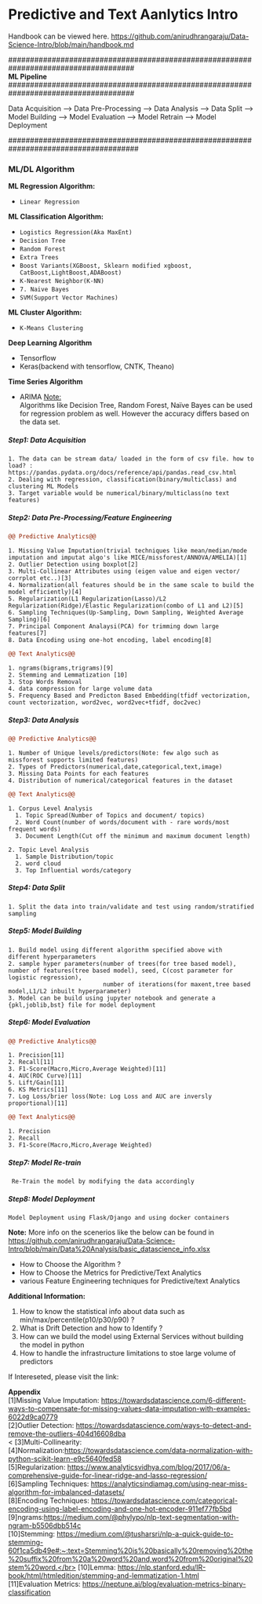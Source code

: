 # Predictive and Text Aanlytics Intro

Handbook can be viewed here. https://github.com/anirudhrangaraju/Data-Science-Intro/blob/main/handbook.md

#####################################################################################</br>
<b>ML Pipeline</b></br>
#####################################################################################</br>

Data Acquisition --> Data Pre-Processing --> Data Analysis --> Data Split --> Model Building --> Model Evaluation --> Model Retrain --> Model Deployment

######################################################################################

<h3>ML/DL Algorithm</h3>

<b>ML Regression Algorithm:</b>
* `Linear Regression`

<b>ML Classification Algorithm:</b>

* `Logistics Regression(Aka MaxEnt)`
* `Decision Tree`
* `Random Forest`
* `Extra Trees`
* `Boost Variants(XGBoost, Sklearn modified xgboost, CatBoost,LightBoost,ADABoost)`
* `K-Nearest Neighbor(K-NN)`
* `7. Naive Bayes`
* `SVM(Support Vector Machines)`

<b>ML Cluster Algorithm:</b>

* `K-Means Clustering`

<b> Deep Learning Algorithm </b>

* Tensorflow
* Keras(backend with tensorflow, CNTK, Theano)

<b> Time Series Algorithm </b>

* ARIMA
<u>Note:</u> <br>
Algorithms like Decision Tree, Random Forest, Naïve Bayes can be used for regression problem as well. However the accuracy differs based on the data set.

<h5>Step1: Data Acquisition</h5>

    1. The data can be stream data/ loaded in the form of csv file. how to load? : https://pandas.pydata.org/docs/reference/api/pandas.read_csv.html
    2. Dealing with regression, classification(binary/multiclass) and clustering ML Models
    3. Target variable would be numerical/binary/multiclass(no text features)

<h5>Step2: Data Pre-Processing/Feature Engineering</h5>

```diff
@@ Predictive Analytics@@
```
    1. Missing Value Imputation(trivial techniques like mean/median/mode imputation and imputat algo's like MICE/missforest/ANNOVA/AMELIA)[1]
    2. Outlier Detection using boxplot[2]
    3. Multi-Collinear Attributes using (eigen value and eigen vector/ corrplot etc..)[3]
    4. Normalization(all features should be in the same scale to build the model efficiently)[4]
    5. Regularization(L1 Regularization(Lasso)/L2 Regularization(Ridge)/Elastic Regularization(combo of L1 and L2)[5]
    6. Sampling Techniques(Up-Sampling, Down Sampling, Weighted Average Sampling)[6]
    7. Principal Component Analaysi(PCA) for trimming down large features[7]
    8. Data Encoding using one-hot encoding, label encoding[8]


```diff
@@ Text Analytics@@
```
    1. ngrams(bigrams,trigrams)[9]
    2. Stemming and Lemmatization [10]
    3. Stop Words Removal
    4. data compression for large volume data
    5. Frequency Based and Predicton Based Embedding(tfidf vectorization, count vectorization, word2vec, word2vec+tfidf, doc2vec)

<h5>Step3: Data Analysis</h5>

```diff
@@ Predictive Analytics@@
```
    1. Number of Unique levels/predictors(Note: few algo such as missforest supports limited features)
    2. Types of Predictors(numerical,date,categorical,text,image)
    3. Missing Data Points for each features
    4. Distribution of numerical/categorical features in the dataset

```diff
@@ Text Analytics@@
```

    1. Corpus Level Analysis
      1. Topic Spread(Number of Topics and document/ topics)
      2. Word Count(number of words/document with - rare words/most frequent words)
      3. Document Length(Cut off the minimum and maximum document length)

    2. Topic Level Analysis
      1. Sample Distribution/topic
      2. word cloud 
      3. Top Influential words/category

<h5>Step4: Data Split</h5>

    1. Split the data into train/validate and test using random/stratified sampling

<h5>Step5: Model Building</h5>

    1. Build model using different algorithm specified above with different hyperparameters
    2. sample hyper parameters(number of trees(for tree based model), number of features(tree based model), seed, C(cost parameter for logistic regression),
                               number of iterations(for maxent,tree based model,L1/L2 inbuilt hyperparameter)
    3. Model can be build using jupyter notebook and generate a {pkl,joblib,bst} file for model deployment

<h5>Step6: Model Evaluation</h5>

```diff
@@ Predictive Analytics@@
```

    1. Precision[11]
    2. Recall[11]
    3. F1-Score(Macro,Micro,Average Weighted)[11]
    4. AUC(ROC Curve)[11]
    5. Lift/Gain[11]
    6. KS Metrics[11]
    7. Log Loss/brier loss(Note: Log Loss and AUC are inversly proportional)[11]

```diff
@@ Text Analytics@@
```
    1. Precision
    2. Recall
    3. F1-Score(Macro,Micro,Average Weighted)

<h5>Step7: Model Re-train</h5>
     
     Re-Train the model by modifying the data accordingly

<h5>Step8: Model Deployment</h5>

    Model Deployment using Flask/Django and using docker containers
 
 
 <b>Note:</b>
 More info on the scenerios like the below can be found in https://github.com/anirudhrangaraju/Data-Science-Intro/blob/main/Data%20Analysis/basic_datascience_info.xlsx
 * How to Choose the Algorithm ?
 * How to Choose the Metrics for Predictive/Text Analytics
 * various Feature Engineering techniques for Predictive/text Analytics


<b>Additional Information:</b>
1. How to know the statistical info about data such as min/max/percentile(p10/p30/p90) ?
2. What is Drift Detection and how to Identify ?
3. How can we build the model using External Services without building the model in python
4. How to handle the infrastructure limitations to stoe large volume of predictors

If Intereseted, please visit the link: 

 <b>Appendix</b><br>
 [1]Missing Value Imputation: https://towardsdatascience.com/6-different-ways-to-compensate-for-missing-values-data-imputation-with-examples-6022d9ca0779 
 <br>
 [2]Outlier Detection: https://towardsdatascience.com/ways-to-detect-and-remove-the-outliers-404d16608dba 
 <br><
 [3]Multi-Collinearity: 
 <br>
 [4]Normalization:https://towardsdatascience.com/data-normalization-with-python-scikit-learn-e9c5640fed58
 <br>
 [5]Regularization: https://www.analyticsvidhya.com/blog/2017/06/a-comprehensive-guide-for-linear-ridge-and-lasso-regression/
 <br>
 [6]Sampling Techniques: https://analyticsindiamag.com/using-near-miss-algorithm-for-imbalanced-datasets/
 <br>
 [8]Encoding Techniques: https://towardsdatascience.com/categorical-encoding-using-label-encoding-and-one-hot-encoder-911ef77fb5bd
 <br>
 [9]ngrams:https://medium.com/@phylypo/nlp-text-segmentation-with-ngram-b5506dbb514c</br>
 [10]Stemming: https://medium.com/@tusharsri/nlp-a-quick-guide-to-stemming-60f1ca5db49e#:~:text=Stemming%20is%20basically%20removing%20the%20suffix%20from%20a%20word%20and,word%20from%20original%20stem%20word.</br>
 [10]Lemma: https://nlp.stanford.edu/IR-book/html/htmledition/stemming-and-lemmatization-1.html</br>
 [11]Evaluation Metrics: https://neptune.ai/blog/evaluation-metrics-binary-classification<br>

